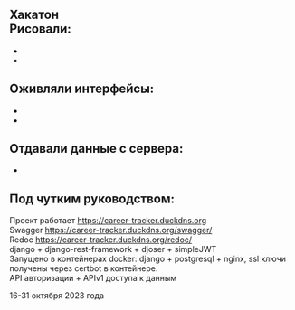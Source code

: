 Хакатон  
Рисовали:
-
-
-
Оживляли интерфейсы:
-
-
-
Отдавали данные с сервера:
-
-
Под чутким руководством:
-
Проект работает https://career-tracker.duckdns.org  
Swagger https://career-tracker.duckdns.org/swagger/  
Redoc https://career-tracker.duckdns.org/redoc/  
django + django-rest-framework + djoser + simpleJWT  
Запущено в контейнерах docker: django + postgresql + nginx, ssl ключи получены через certbot в контейнере.  
API авторизации + APIv1 доступа к данным  


16-31 октября 2023 года
